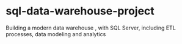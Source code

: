 # sql-data-warehouse-project
Building a modern data warehouse , with SQL Server, including ETL processes, data modeling and analytics
